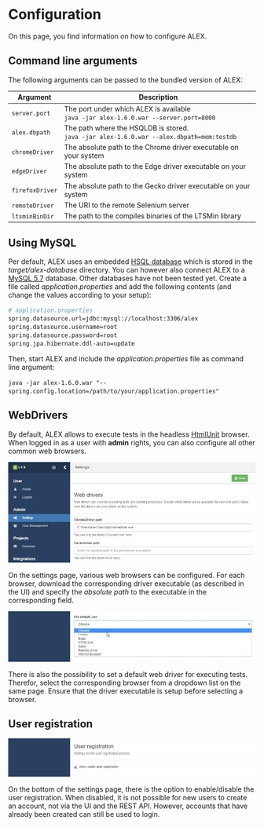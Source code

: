 # Configuration

On this page, you find information on how to configure ALEX.


## Command line arguments

The following arguments can be passed to the bundled version of ALEX:

| Argument          | Description                                                                                   |
|-------------------|-----------------------------------------------------------------------------------------------|
| `server.port`     | The port under which ALEX is available <br> `java -jar alex-1.6.0.war --server.port=8000`     |
| `alex.dbpath`     | The path where the HSQLDB is stored. <br> `java -jar alex-1.6.0.war --alex.dbpath=mem:testdb` |
| `chromeDriver`    | The absolute path to the Chrome driver executable on your system                              |
| `edgeDriver`      | The absolute path to the Edge driver executable on your system                                |
| `firefoxDriver`   | The absolute path to the Gecko driver executable on your system                               |
| `remoteDriver`    | The URI to the remote Selenium server                                                         |
| `ltsminBinDir`    | The path to the compiles binaries of the LTSMin library                                       |

## Using MySQL

Per default, ALEX uses an embedded [HSQL database][hsqldb] which is stored in the *target/alex-database* directory.
You can however also connect ALEX to a [MySQL 5.7][mysql57] database.
Other databases have not been tested yet.
Create a file called *application.properties* and add the following contents (and change the values according to your setup):

```bash
# application.properties
spring.datasource.url=jdbc:mysql://localhost:3306/alex
spring.datasource.username=root
spring.datasource.password=root
spring.jpa.hibernate.ddl-auto=update
```

Then, start ALEX and include the *application.properties* file as command line argument:

`java -jar alex-1.6.0.war "--spring.config.location=/path/to/your/application.properties"`


## WebDrivers

By default, ALEX allows to execute tests in the headless [HtmlUnit](html-unit) browser.
When logged in as a user with **admin** rights, you can also configure all other common web browsers.

![webdriver1](./assets/webdrivers-1.jpg)

On the settings page, various web browsers can be configured.
For each browser, download the corresponding driver executable (as described in the UI) and specify the *absolute path* to the executable in the corresponding field.

![webdriver2](./assets/webdrivers-2.jpg)

There is also the possibility to set a default web driver for executing tests.
Therefor, select the corresponding browser from a dropdown list on the same page.
Ensure that the driver executable is setup before selecting a browser.


## User registration

![user registration](./assets/user-registration.jpg)

On the bottom of the settings page, there is the option to enable/disable the user registration.
When disabled, it is not possible for new users to create an account, not via the UI and the REST API.
However, accounts that have already been created can still be used to login.


[hsqldb]: http://hsqldb.org/
[mysql57]: https://dev.mysql.com/downloads/mysql/5.7.html
[html-unit]: http://htmlunit.sourceforge.net/
